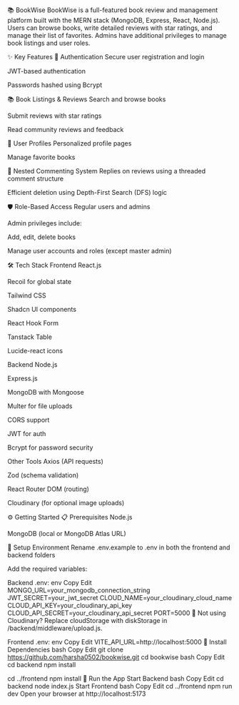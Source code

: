 📚 BookWise
BookWise is a full-featured book review and management platform built with the MERN stack (MongoDB, Express, React, Node.js). Users can browse books, write detailed reviews with star ratings, and manage their list of favorites. Admins have additional privileges to manage book listings and user roles.

✨ Key Features
🔐 Authentication
Secure user registration and login

JWT-based authentication

Passwords hashed using Bcrypt

📚 Book Listings & Reviews
Search and browse books

Submit reviews with star ratings

Read community reviews and feedback

👤 User Profiles
Personalized profile pages

Manage favorite books

💬 Nested Commenting System
Replies on reviews using a threaded comment structure

Efficient deletion using Depth-First Search (DFS) logic

🛡️ Role-Based Access
Regular users and admins

Admin privileges include:

Add, edit, delete books

Manage user accounts and roles (except master admin)

🛠 Tech Stack
Frontend
React.js

Recoil for global state

Tailwind CSS

Shadcn UI components

React Hook Form

Tanstack Table

Lucide-react icons

Backend
Node.js

Express.js

MongoDB with Mongoose

Multer for file uploads

CORS support

JWT for auth

Bcrypt for password security

Other Tools
Axios (API requests)

Zod (schema validation)

React Router DOM (routing)

Cloudinary (for optional image uploads)

⚙️ Getting Started
📋 Prerequisites
Node.js

MongoDB (local or MongoDB Atlas URL)

🔧 Setup Environment
Rename .env.example to .env in both the frontend and backend folders

Add the required variables:

Backend .env:
env
Copy
Edit
MONGO_URL=your_mongodb_connection_string
JWT_SECRET=your_jwt_secret
CLOUD_NAME=your_cloudinary_cloud_name
CLOUD_API_KEY=your_cloudinary_api_key
CLOUD_API_SECRET=your_cloudinary_api_secret
PORT=5000
🔁 Not using Cloudinary? Replace cloudStorage with diskStorage in /backend/middleware/upload.js.

Frontend .env:
env
Copy
Edit
VITE_API_URL=http://localhost:5000
🧪 Install Dependencies
bash
Copy
Edit
git clone https://github.com/harsha0502/bookwise.git
cd bookwise
bash
Copy
Edit
cd backend
npm install

cd ../frontend
npm install
🚀 Run the App
Start Backend
bash
Copy
Edit
cd backend
node index.js
Start Frontend
bash
Copy
Edit
cd ../frontend
npm run dev
Open your browser at http://localhost:5173

